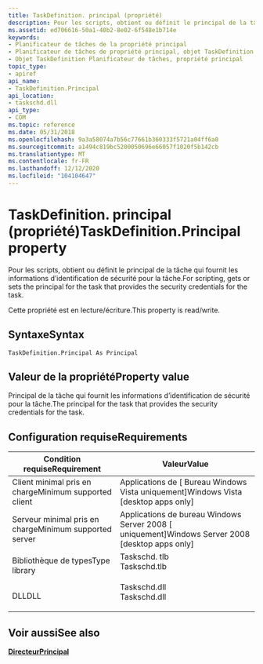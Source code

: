 ```yaml
---
title: TaskDefinition. principal (propriété)
description: Pour les scripts, obtient ou définit le principal de la tâche qui fournit les informations d’identification de sécurité pour la tâche.
ms.assetid: ed706616-50a1-40b2-8e02-6f548e1b714e
keywords:
- Planificateur de tâches de la propriété principal
- Planificateur de tâches de propriété principal, objet TaskDefinition
- Objet TaskDefinition Planificateur de tâches, propriété principal
topic_type:
- apiref
api_name:
- TaskDefinition.Principal
api_location:
- taskschd.dll
api_type:
- COM
ms.topic: reference
ms.date: 05/31/2018
ms.openlocfilehash: 9a3a58074a7b56c77661b360333f5721a04ff6a0
ms.sourcegitcommit: a1494c819bc5200050696e66057f1020f5b142cb
ms.translationtype: MT
ms.contentlocale: fr-FR
ms.lasthandoff: 12/12/2020
ms.locfileid: "104104647"
---
```

# <a name="taskdefinitionprincipal-property"></a><span data-ttu-id="3d191-106">TaskDefinition. principal (propriété)</span><span class="sxs-lookup"><span data-stu-id="3d191-106">TaskDefinition.Principal property</span></span>

<span data-ttu-id="3d191-107">Pour les scripts, obtient ou définit le principal de la tâche qui fournit les informations d’identification de sécurité pour la tâche.</span><span class="sxs-lookup"><span data-stu-id="3d191-107">For scripting, gets or sets the principal for the task that provides the security credentials for the task.</span></span>

<span data-ttu-id="3d191-108">Cette propriété est en lecture/écriture.</span><span class="sxs-lookup"><span data-stu-id="3d191-108">This property is read/write.</span></span>

## <a name="syntax"></a><span data-ttu-id="3d191-109">Syntaxe</span><span class="sxs-lookup"><span data-stu-id="3d191-109">Syntax</span></span>


```VB
TaskDefinition.Principal As Principal
```



## <a name="property-value"></a><span data-ttu-id="3d191-110">Valeur de la propriété</span><span class="sxs-lookup"><span data-stu-id="3d191-110">Property value</span></span>

<span data-ttu-id="3d191-111">Principal de la tâche qui fournit les informations d’identification de sécurité pour la tâche.</span><span class="sxs-lookup"><span data-stu-id="3d191-111">The principal for the task that provides the security credentials for the task.</span></span>

## <a name="requirements"></a><span data-ttu-id="3d191-112">Configuration requise</span><span class="sxs-lookup"><span data-stu-id="3d191-112">Requirements</span></span>



| <span data-ttu-id="3d191-113">Condition requise</span><span class="sxs-lookup"><span data-stu-id="3d191-113">Requirement</span></span> | <span data-ttu-id="3d191-114">Valeur</span><span class="sxs-lookup"><span data-stu-id="3d191-114">Value</span></span> |
|-------------------------------------|-----------------------------------------------------------------------------------------|
| <span data-ttu-id="3d191-115">Client minimal pris en charge</span><span class="sxs-lookup"><span data-stu-id="3d191-115">Minimum supported client</span></span><br/> | <span data-ttu-id="3d191-116">Applications de \[ Bureau Windows Vista uniquement\]</span><span class="sxs-lookup"><span data-stu-id="3d191-116">Windows Vista \[desktop apps only\]</span></span><br/>                                          |
| <span data-ttu-id="3d191-117">Serveur minimal pris en charge</span><span class="sxs-lookup"><span data-stu-id="3d191-117">Minimum supported server</span></span><br/> | <span data-ttu-id="3d191-118">Applications de bureau Windows Server 2008 \[ uniquement\]</span><span class="sxs-lookup"><span data-stu-id="3d191-118">Windows Server 2008 \[desktop apps only\]</span></span><br/>                                    |
| <span data-ttu-id="3d191-119">Bibliothèque de types</span><span class="sxs-lookup"><span data-stu-id="3d191-119">Type library</span></span><br/>             | <dl> <span data-ttu-id="3d191-120"><dt>Taskschd. tlb</dt></span><span class="sxs-lookup"><span data-stu-id="3d191-120"><dt>Taskschd.tlb</dt></span></span> </dl> |
| <span data-ttu-id="3d191-121">DLL</span><span class="sxs-lookup"><span data-stu-id="3d191-121">DLL</span></span><br/>                      | <dl> <span data-ttu-id="3d191-122"><dt>Taskschd.dll</dt></span><span class="sxs-lookup"><span data-stu-id="3d191-122"><dt>Taskschd.dll</dt></span></span> </dl> |



## <a name="see-also"></a><span data-ttu-id="3d191-123">Voir aussi</span><span class="sxs-lookup"><span data-stu-id="3d191-123">See also</span></span>

<dl> <dt>

[<span data-ttu-id="3d191-124">**Directeur**</span><span class="sxs-lookup"><span data-stu-id="3d191-124">**Principal**</span></span>](principal.md)
</dt> </dl>

 

 





